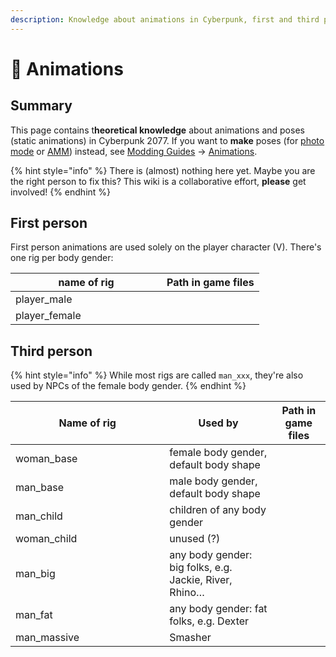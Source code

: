 ```yaml
---
description: Knowledge about animations in Cyberpunk, first and third person
---
```


# 👤 Animations

## Summary

This page contains t**heoretical knowledge** about animations and poses (static animations) in Cyberpunk 2077.  If you want to **make** poses (for [photo mode](modding-guides/photo-mode/archivexl-adding-photo-mode-poses.md) or [AMM](modding-guides/animations/amm-collab-anims-poses.md)) instead, see [Modding Guides](modding-guides/) -> [Animations](modding-guides/animations/).

{% hint style="info" %}
There is (almost) nothing here yet. Maybe you are the right person to fix this? This wiki is a collaborative effort, **please** get involved!
{% endhint %}

## First person

First person animations are used solely on the player character (V). There's one rig per body gender:

<table><thead><tr><th width="226">name of rig</th><th>Path in game files</th></tr></thead><tbody><tr><td>player_male</td><td></td></tr><tr><td>player_female</td><td></td></tr></tbody></table>

## Third person

{% hint style="info" %}
While most rigs are called `man_xxx`, they're also used by NPCs of the female body gender.
{% endhint %}

<table><thead><tr><th width="230.33333333333331">Name of rig</th><th>Used by</th><th>Path in game files</th></tr></thead><tbody><tr><td>woman_base</td><td>female body gender, default body shape</td><td></td></tr><tr><td>man_base</td><td>male body gender, default body shape</td><td></td></tr><tr><td>man_child</td><td>children of any body gender </td><td></td></tr><tr><td>woman_child</td><td>unused (?)</td><td></td></tr><tr><td>man_big</td><td>any body gender: big folks, e.g. Jackie, River, Rhino…</td><td></td></tr><tr><td>man_fat</td><td>any body gender: fat folks, e.g. Dexter</td><td></td></tr><tr><td>man_massive</td><td>Smasher</td><td></td></tr></tbody></table>

